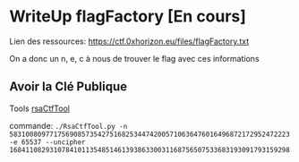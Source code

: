 # WriteUp flagFactory [En cours]

Lien des ressources: https://ctf.0xhorizon.eu/files/flagFactory.txt

On a donc un n, e, c à nous de trouver le flag avec ces informations

## Avoir la Clé Publique
Tools [rsaCtfTool](https://github.com/Ganapati/RsaCtfTool)

commande: `./RsaCtfTool.py -n 5831008097717569085735427516825344742005710636476016496872172952472223 -e 65537 --uncipher 1684110829310784101135485146139386330031168756507533683193091793159298`